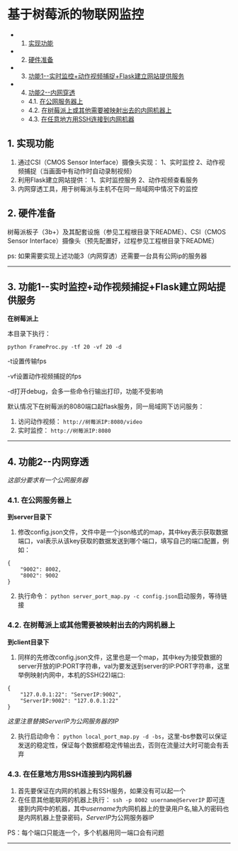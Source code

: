 #  基于树莓派的物联网监控
<!-- vscode-markdown-toc -->
* 1. [实现功能](#)
* 2. [硬件准备](#-1)
* 3. [功能1--实时监控+动作视频捕捉+Flask建立网站提供服务](#1--Flask)
* 4. [功能2--内网穿透](#2--)
	* 4.1. [在公网服务器上](#-1)
	* 4.2. [在树莓派上或其他需要被映射出去的内网机器上](#-1)
	* 4.3. [在任意地方用SSH连接到内网机器](#SSH)

<!-- vscode-markdown-toc-config
	numbering=true
	autoSave=true
	/vscode-markdown-toc-config -->
<!-- /vscode-markdown-toc -->

##  1. <a name=''></a>实现功能
 1. 通过CSI（CMOS Sensor Interface）摄像头实现： 1、实时监控 2、动作视频捕捉（当画面中有动作时自动录制视频）
 2. 利用Flask建立网站提供： 1、实时监控服务 2、动作视频查看服务
 3. 内网穿透工具，用于树莓派与主机不在同一局域网中情况下的监控

##  2. <a name='-1'></a>硬件准备
 树莓派板子（3b+）及其配套设施（参见工程根目录下README）、CSI（CMOS Sensor Interface）摄像头（预先配置好，过程参见工程根目录下README）

 ps: 如果需要实现上述功能3（内网穿透）还需要一台具有公网ip的服务器
 ***


##  3. <a name='1--Flask'></a>功能1--实时监控+动作视频捕捉+Flask建立网站提供服务
**在树莓派上**

本目录下执行：

`python FrameProc.py -tf 20 -vf 20 -d`

-t设置传输fps

-vf设置动作视频捕捉的fps

-d打开debug，会多一些命令行输出打印，功能不受影响

默认情况下在树莓派的8080端口起flask服务，同一局域网下访问服务：

1. 访问动作视频： `http://树莓派IP:8080/video`
2. 实时监控： `http://树莓派IP:8080`

 ***
##  4. <a name='2--'></a>功能2--内网穿透

*这部分要求有一个公网服务器*

###  4.1. <a name='-1'></a>在公网服务器上

**到server目录下**

1. 修改config.json文件，文件中是一个json格式的map，其中key表示获取数据端口，val表示从该key获取的数据发送到哪个端口，填写自己的端口配置，例如：
```
{
    "9002": 8002,
    "8002": 9002
}
```

2. 执行命令： `python server_port_map.py -c config.json`启动服务，等待链接

###  4.2. <a name='-1'></a>在树莓派上或其他需要被映射出去的内网机器上

**到client目录下**

1. 同样的先修改config.json文件，这里也是一个map，其中key为接受数据的server开放的IP:PORT字符串，val为要发送到server的IP:PORT字符串，这里举例映射内网中，本机的SSH(22)端口:
```
{
    "127.0.0.1:22": "ServerIP:9002",
    "ServerIP:9002": "127.0.0.1:22"
}
```
*这里注意替换ServerIP为公网服务器的IP*

2. 执行启动命令： `python local_port_map.py -d -bs`，这里-bs参数可以保证发送的稳定性，保证每个数据都稳定传输出去，否则在流量过大时可能会有丢弃

###  4.3. <a name='SSH'></a>在任意地方用SSH连接到内网机器
1. 首先要保证在内网的机器上有SSH服务，如果没有可以起一个
2. 在任意其他能联网的机器上执行： `ssh -p 8002 username@ServerIP` 即可连接到内网中的机器，其中*username*为内网机器上的登录用户名,输入的密码也是内网机器上登录密码，*ServerIP*为公网服务器IP

PS：每个端口只能连一个，多个机器用同一端口会有问题
 ***
